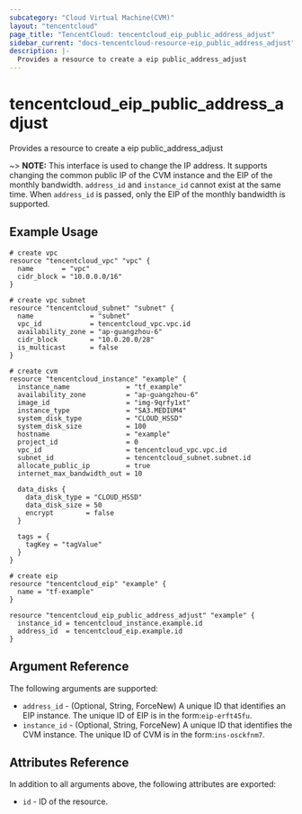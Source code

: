 ```yaml
---
subcategory: "Cloud Virtual Machine(CVM)"
layout: "tencentcloud"
page_title: "TencentCloud: tencentcloud_eip_public_address_adjust"
sidebar_current: "docs-tencentcloud-resource-eip_public_address_adjust"
description: |-
  Provides a resource to create a eip public_address_adjust
---
```


# tencentcloud_eip_public_address_adjust

Provides a resource to create a eip public_address_adjust

~> **NOTE:** This interface is used to change the IP address. It supports changing the common public IP of the CVM instance and the EIP of the monthly bandwidth. `address_id` and `instance_id` cannot exist at the same time. When `address_id` is passed, only the EIP of the monthly bandwidth is supported.

## Example Usage

```hcl
# create vpc
resource "tencentcloud_vpc" "vpc" {
  name       = "vpc"
  cidr_block = "10.0.0.0/16"
}

# create vpc subnet
resource "tencentcloud_subnet" "subnet" {
  name              = "subnet"
  vpc_id            = tencentcloud_vpc.vpc.id
  availability_zone = "ap-guangzhou-6"
  cidr_block        = "10.0.20.0/28"
  is_multicast      = false
}

# create cvm
resource "tencentcloud_instance" "example" {
  instance_name              = "tf_example"
  availability_zone          = "ap-guangzhou-6"
  image_id                   = "img-9qrfy1xt"
  instance_type              = "SA3.MEDIUM4"
  system_disk_type           = "CLOUD_HSSD"
  system_disk_size           = 100
  hostname                   = "example"
  project_id                 = 0
  vpc_id                     = tencentcloud_vpc.vpc.id
  subnet_id                  = tencentcloud_subnet.subnet.id
  allocate_public_ip         = true
  internet_max_bandwidth_out = 10

  data_disks {
    data_disk_type = "CLOUD_HSSD"
    data_disk_size = 50
    encrypt        = false
  }

  tags = {
    tagKey = "tagValue"
  }
}

# create eip
resource "tencentcloud_eip" "example" {
  name = "tf-example"
}

resource "tencentcloud_eip_public_address_adjust" "example" {
  instance_id = tencentcloud_instance.example.id
  address_id  = tencentcloud_eip.example.id
}
```

## Argument Reference

The following arguments are supported:

* `address_id` - (Optional, String, ForceNew) A unique ID that identifies an EIP instance. The unique ID of EIP is in the form:`eip-erft45fu`.
* `instance_id` - (Optional, String, ForceNew) A unique ID that identifies the CVM instance. The unique ID of CVM is in the form:`ins-osckfnm7`.

## Attributes Reference

In addition to all arguments above, the following attributes are exported:

* `id` - ID of the resource.




